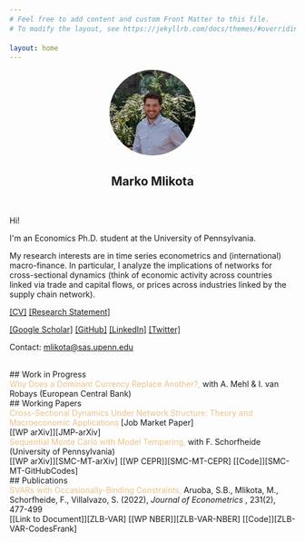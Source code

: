 ```yaml
---
# Feel free to add content and custom Front Matter to this file.
# To modify the layout, see https://jekyllrb.com/docs/themes/#overriding-theme-defaults

layout: home
---
```


<!---

cd Documents/WorkProjects/PersonalWebsite
bundle exec jekyll serve
localhost


https://www.w3schools.com/css/css_tooltip.asp

![alt text for screen readers](picture.jpeg "Text to show on mouseover")


<p align="center">
  <img src="FilesToAdd/picture.jpeg" alt="MarineGEO circle logo" style="width:30%; border: 1px solid black; margin:0 0 0 0"/>
</p>

<img src="FilesToAdd/picture3.jpg" alt="MarineGEO circle logo" style="float: right; width:38.1966%; border: 1px solid black; margin:0 0 0 0"/>

[[mlikota@sas.upenn.edu]](mailto:mlikota@sas.upenn.edu)

<p align="center"> blabla </p>

<a href="https://www.youtube.com/embed/Tg0Ajam946o" target="_BLANK" title="Click me">[Short Video]</a>

% To refer to the page contained in the file "P009_...", which is in the same folder as this file: *<*a h*ref="{*% li*nk P0*09*_YTvideo*.m*arkdown %}">[Sho*rt Vide*o]</*a> (had to put asterisks to prevent this being read as a command...)


 <font size="3"> This is my text number1</font>
 <span style="color:blue">some *blue* text</span> // see colors in https://htmlcolorcodes.com

 <span style="color:#EABC7E; opacity: 0.900;"> <strong>Why Does a Dominant Currency Replace Another?,</strong></span> with A. Mehl & I. van Robays (European Central Bank)

-->




<p align="center">
  <a href="url"><img src="FilesToAdd/picture4.jpg" height="auto" width="30%" style="border-radius:50%"></a>
</p>
<h2 align="center"> Marko Mlikota</h2>


<br>

Hi!

I'm an Economics Ph.D. student
at the University of Pennsylvania.

My research interests are in time series econometrics and (international) macro-finance. In particular, I analyze the implications of networks for cross-sectional dynamics (think of economic activity across countries linked via trade and capital flows, or prices across industries linked by the supply chain network).

[[CV]](FilesToAdd/CV_MM_EN.pdf) [[Research Statement]](FilesToAdd/MM_ResearchStatement_2211.pdf)

[[Google Scholar]][GoogleScholarLink] [[GitHub]][GitHubProfileLink] [[LinkedIn]][LinkedinProfileLink] [[Twitter]][TwitterProfileLink]

Contact: mlikota@sas.upenn.edu


<br>
## Work in Progress

<div class="tooltip"> <span style="color:#EABC7E; opacity: 0.900;"> Why Does a Dominant Currency Replace Another?,</span> with A. Mehl & I. van Robays (European Central Bank)
  <span class="tooltiptext">
  <strong>Abstract:</strong> <br />
  This paper assesses why a dominant currency in international trade invoicing can be replaced with another by contrasting two hypotheses — a “trade shock” and an “exchange rate volatility shock” — stressed in recent theoretical models (Gopinath and Stein (2021) and Mukhin (2022)). We study the unique case of 13 European economies that saw marked increases in use of the euro at the expense of the US dollar for international trade invoicing. Our empirical analysis uses theory-consistent identification assumptions to identify the shocks in a panel vector autoregression, allowing for cross-country effects emphasized in theory. This setup allows us to exploit the cross-sectional dispersion in timing, speed and extent of the increase in euro-invoicing over time. Our estimates point to a preponderant role of inertia and to a stronger role of the “exchange rate volatility” shock relative to the “trade shock” in invoicing decision dynamics. Greater stability of both domestic and trading partners’ currencies vis-à-vis the euro explains about 3-13% of the increase in EUR invoicing across countries. This is consistent with predictions of models emphasizing the importance of changes to exchange rate pegs as necessary condition to break input-output linkages and complementarities in price setting that induce exporters to coordinate on the same incumbent invoicing currency.
  </span>
</div>




<br>
## Working Papers


<div class="tooltip"> <span style="color:#EABC7E; opacity: 0.900;"> Cross-Sectional Dynamics Under Network Structure: Theory and Macroeconomic Applications </span> [Job Market Paper]
  <span class="tooltiptext">
  <strong>Abstract:</strong> <br />
  Many environments in economics feature a cross-section of agents or units linked by a network of bilateral ties. I develop a framework to study dynamics in these cases. It consists of a vector autoregression in which innovations transmit cross-sectionally via bilateral links and which can accommodate general patterns of how network effects of higher order accumulate over time. In a first application, I take the supply chain network of the US economy as given and document how it drives the dynamics of sectoral prices. By estimating the time profile of network effects, the model allows me to go beyond steady state comparisons and study transition dynamics induced by granular shocks. As a result of different positions in the input-output network, sectors differ in both the strength and the timing of their impact on aggregates. In a second application, I discuss how to approximate cross-sectional processes by assuming that dynamics are driven by a network and in turn estimating the latter. The proposed framework offers a sparse, yet flexible and interpretable method for doing so, owing to networks’ ability to summarize complex relations among units by relatively few non-zero bilateral links. Modeling industrial production growth across 44 countries, I obtain reductions in out-of-sample mean squared errors of up to 20% relative to a principal components factor model.
  </span>
</div>
[[WP arXiv]][JMP-arXiv]


<div class="tooltip"> <span style="color:#EABC7E; opacity: 0.900;"> Sequential Monte Carlo with Model Tempering,</span> with F. Schorfheide (University of Pennsylvania)
  <span class="tooltiptext">
  <strong>Abstract:</strong> <br />
  Modern macroeconometrics often relies on time series models for which it is time-consuming to evaluate the likelihood function. We demonstrate how Bayesian computations for such models can be drastically accelerated by reweighting and mutating posterior draws from an approximating model that allows for fast likelihood evaluations, into posterior draws from the model of interest, using a sequential Monte Carlo (SMC) algorithm. We apply the technique to the estimation of a vector autoregression with stochastic volatility and two nonlinear dynamic stochastic general equilibrium models. The runtime reductions we obtain range from 27% to 88%.
  </span>
</div>
[[WP arXiv]][SMC-MT-arXiv] [[WP CEPR]][SMC-MT-CEPR] [[Code]][SMC-MT-GitHubCodes]





<br>
## Publications

<div class="tooltip"> <span style="color:#EABC7E; opacity: 0.900;"> SVARs with Occasionally-Binding Constraints,</span> Aruoba, S.B., Mlikota, M., Schorfheide, F., Villalvazo, S. (2022), <i> Journal of Econometrics </i>, 231(2), 477-499
  <span class="tooltiptext">
  <strong>Abstract:</strong> <br />
  We develop a structural VAR in which an occasionally-binding constraint generates censoring of one of the dependent variables. Once the censoring mechanism is triggered, we allow some of the coefficients for the remaining variables to change. We show that a necessary condition for a unique reduced form is that regression functions for the non-censored variables are continuous at the censoring point and that parameters satisfy some mild restrictions. In our application the censored variable is a nominal interest rate constrained by an effective lower bound (ELB). According to our estimates based on U.S. data, once the ELB becomes binding, the coefficients in the inflation equation change significantly, which translates into a change of the inflation responses to (unconventional) monetary policy and demand shocks. Our results suggest that the presence of the ELB is indeed empirically relevant for the propagation of shocks. We also obtain a shadow interest rate that shows a significant accommodation in the early phase of the Great Recession, followed by a mild and steady accommodation until liftoff in 2016.
  </span>
</div>
[[Link to Document]][ZLB-VAR] [[WP NBER]][ZLB-VAR-NBER] [[Code]][ZLB-VAR-CodesFrank]




[JMP-arXiv]: https://arxiv.org/abs/2211.13610

[SMC-MT-arXiv]: https://arxiv.org/abs/2202.07070
[SMC-MT-CEPR]: https://cepr.org/active/publications/discussion_papers/dp.php?dpno=17035
[SMC-MT-GitHubCodes]: https://github.com/markomlikota/SMC-MT

[ZLB-VAR]: https://www.sciencedirect.com/science/article/abs/pii/S0304407621002487?dgcid=author
[ZLB-VAR-NBER]: https://www.nber.org/papers/w28571
[ZLB-VAR-CodesFrank]: https://web.sas.upenn.edu/schorf/publications/

[LinkedinProfileLink]: https://www.linkedin.com/in/marko-mlikota-aa13b712a/
[GitHubProfileLink]: https://github.com/markomlikota
[TwitterProfileLink]: https://twitter.com/marko25mlikota
[GoogleScholarLink]: https://scholar.google.com/citations?hl=en&user=IFrID1kAAAAJ
[EmailLink]: mailto:mlikota@sas.upenn.edu




<style>
/* Tooltip container */
.tooltip {
  position: relative;
  display: inline-block;
  border-bottom: 0px dotted black; /* If you want dots under the hoverable text */
}

/* Tooltip text */
.tooltip .tooltiptext {
  visibility: hidden;
  width: 250px;
  background-color: #181818;
  color: #bbbbbb;
  text-align: justify;
  padding: 1px 1px;
  border-radius: 0px;
  line-height: 1.2;
  font-size: 14px;

  /* Position the tooltip text - see examples below! */
  position: absolute;
  z-index: 1;
  bottom: -20px;
  left: -270px;
}

/* Show the tooltip text when you mouse over the tooltip container */
.tooltip:hover .tooltiptext {
  visibility: visible;
}


</style>
